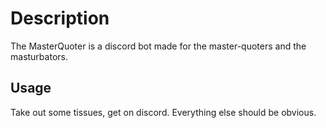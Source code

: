 # Description
The MasterQuoter is a discord bot made for the master-quoters and the masturbators.

## Usage
Take out some tissues, get on discord. Everything else should be obvious.